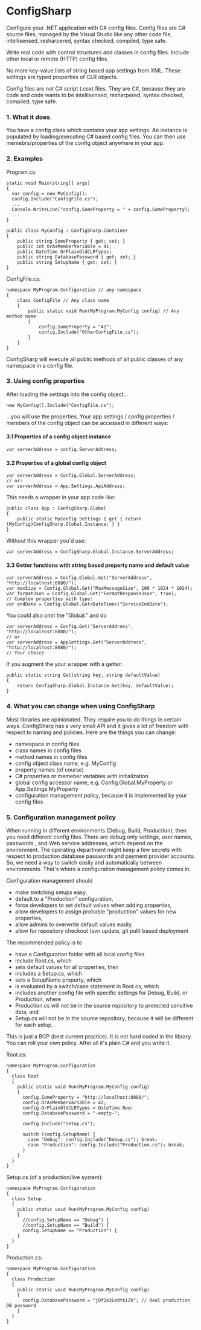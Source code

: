 ConfigSharp
===========

Configure your .NET application with C# config files. Config files are C# source files, managed by the Visual Studio like any other code file, intellisensed, resharpered, syntax checked, compiled, type safe. 

Write real code with control structures and classes in config files. Include other local or remote (HTTP) config files. 

No more key-value lists of string based app settings from XML. These settings are typed properties of CLR objects. 

Config files are not C# script (.csx) files. They are C#, because they are code and code wants to be intellisensed, resharpered, syntax checked, compiled, type safe. 

### 1. What it does

You have a config class which contains your app settings. An instance is populated by loading/executing C# based config files. You can then use memebrs/properties of the config object anywhere in your app. 

### 2. Examples

Program.cs:

    static void Main(string[] args)
    {
      var config = new MyConfig();
      config.Include("ConfigFile.cs");
      ...
      Console.WriteLine("config.SomeProperty = " + config.SomeProperty);
      ...
    }

    public class MyConfig : ConfigSharp.Container
    {
        public string SomeProperty { get; set; }
        public int OrAsMemberVariable = 41;
        public DateTime OrPlainOldCLRTypes;
        public string DatabasePassword { get; set; }
        public string SetupName { get; set; }
    }
    
ConfigFile.cs:

    namespace MyProgram.Configuration // any namespace
    {
        class ConfigFile // Any class name
        {
            public static void Run(MyProgram.MyConfig config) // Any method name
            {
                config.SomeProperty = "42";
                config.Include("OtherConfigFile.cs");
            }
        }
    }

ConfigSharp will execute all public methods of all public classes of any namespace in a config file. 

### 3. Using config properties

After loading the settings into the config object...

    new MyConfig().Include("ConfigFile.cs");
    
...you will use the properties. Your app settings / config properties / members of the config object can be accessed in different ways:

#### 3.1 Properties of a config object instance

    var serverAddress = config.ServerAddress;

#### 3.2 Properties of a global config object

    var serverAddress = Config.Global.ServerAddress;
    // or:
    var serverAddress = App.Settings.ApiAddress;
    
This needs a wrapper in your app code like:

    public class App : ConfigSharp.Global
    {
        public static MyConfig Settings { get { return (MyConfig)ConfigSharp.Global.Instance; } }
    }
    
Without this wrapper you'd use:

    var serverAddress = ConfigSharp.Global.Instance.ServerAddress;

#### 3.3 Getter functions with string based property name and default value

    var serverAddress = Config.Global.Get("ServerAddress", "http://localhost:8080/");
    var maxSize = Config.Global.Get("MaxMessageSize", 100 * 1024 * 1024);
    var formatJson = Config.Global.Get("FormatResponseJson", true);
    // Complex properties with type:
    var endDate = Config.Global.Get<DateTime>("ServiceEndDate");

You could also omit the "Global." and do

    var serverAddress = Config.Get("ServerAddress", "http://localhost:8080/");
    // or
    var serverAddress = AppSettings.Get("ServerAddress", "http://localhost:8080/");
    // Your choice

If you augment the your wrapper with a getter:

    public static string Get(string key, string defaultValue)
    {
        return ConfigSharp.Global.Instance.Get(key, defaultValue);
    }

### 4. What you can change when using ConfigSharp

Most libraries are opinionated. They require you to do things in certain ways. ConfigSharp has a very small API and it gives a lot of freedom with respect to naming and policies. Here are the things you can change:
- namespace in config files
- class names in config files
- method names in config files
- config object class name, e.g. MyConfig
- property names (of course)
- C# properties or memeber variables with initialization
- global config accessor name, e.g. Config.Global.MyProperty or App.Settings.MyProperty
- configuration management policy, because it is implemented by your config files

### 5. Configuration managament policy

When running in different environments (Debug, Build, Production), then you need different config files. There are debug only settings, user names, passwords , and Web service addresses, which depend on the environment. The operating department might keep a few secrets with respect to production database passwords and payment provider accounts. So, we need a way to switch easily and automatically between environments. That's where a configuration management policy comes in.  

Configuration management should 
- make switching setups easy,
- default to a "Production" configuration,
- force developers to set default values when adding properties,
- allow developers to assign probable "production" values for new properties,
- allow admins to overwrite default values easily,
- allow for repository checkout (svn update, git pull) based deployment

The recommended policy is to 
- have a Configuration folder with all local config files
- include Root.cs, which 
- sets default values for all properties, then
- includes a Setup.cs, which
- sets a SetupName property, which
- is evaluated by a switch/case statement in Root.cs, which
- includes another config file with specific settings for Debug, Build, or Production, where
- Production.cs will not be in the source repository to protected sensitive data, and
- Setup.cs will not be in the source repository, because it will be different for each setup.

This is just a BCP (best current practice). It is not hard coded in the library. You can roll your own policy. After all it's plain C# and you write it.

Root.cs:

    namespace MyProgram.Configuration
    {
      class Root
      {
        public static void Run(MyProgram.MyConfig config)
        {
          config.SomeProperty = "http://localhost:8080/";
          config.OrAsMemberVariable = 42;
          config.OrPlainOldCLRTypes = DateTime.Now;
          config.DatabasePassword = "-empty-";
          
          config.Include("Setup.cs");

          switch (config.SetupName) {
            case "Debug": config.Include("Debug.cs"); break;
            case "Production": config.Include("Production.cs"); break;
          }
        }
      }
    }

Setup.cs (of a production/live system):

    namespace MyProgram.Configuration
    {
      class Setup
      {
        public static void Run(MyProgram.MyConfig config)
        {
          //config.SetupName == "Debug") { 
          //config.SetupName == "Build") { 
          config.SetupName == "Production") { 
        }
      }
    }

Production.cs:

    namespace MyProgram.Configuration
    {
      class Production
      {
        public static void Run(MyProgram.MyConfig config)
        {
          config.DatabasePassword = "jDf2o3Gzdt6iZk"; // Real production DB password
        }
      }
    }




